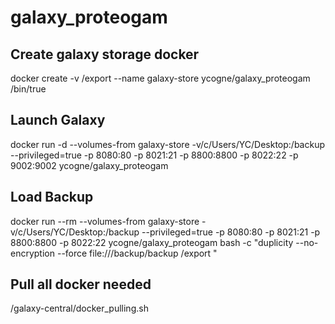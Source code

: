 # galaxy_proteogam
## Create galaxy storage docker 

docker create -v /export --name galaxy-store ycogne/galaxy_proteogam /bin/true
## Launch Galaxy

docker run  -d --volumes-from galaxy-store -v/c/Users/YC/Desktop:/backup --privileged=true  -p 8080:80 -p 8021:21 -p 8800:8800 -p 8022:22 -p 9002:9002 ycogne/galaxy_proteogam  
## Load Backup

docker run  --rm  --volumes-from galaxy-store -v/c/Users/YC/Desktop:/backup --privileged=true  -p 8080:80 -p 8021:21 -p 8800:8800 -p 8022:22 ycogne/galaxy_proteogam bash -c "duplicity --no-encryption --force file:///backup/backup /export "

## Pull all docker needed 
/galaxy-central/docker_pulling.sh

